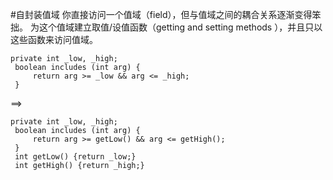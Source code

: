 #自封装值域
你直接访问一个值域（field），但与值域之间的耦合关系逐渐变得笨拙。
为这个值域建立取值/设值函数（getting and setting methods ），并且只以这些函数来访问值域。
```$xslt
private int _low, _high;
 boolean includes (int arg) {
     return arg >= _low && arg <= _high;
 }
```
==>
```$xslt
private int _low, _high;
 boolean includes (int arg) {
     return arg >= getLow() && arg <= getHigh();
 }
 int getLow() {return _low;}
 int getHigh() {return _high;}
```